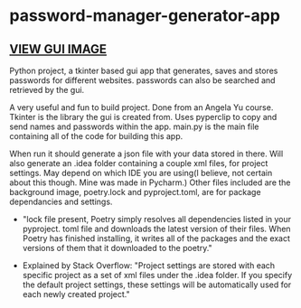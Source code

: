 # password-manager-generator-app
## [VIEW GUI IMAGE](https://i.postimg.cc/KvFQZ6G0/Screen-Shot-2021-02-10-at-9-19-10-PM.png)

Python project, a tkinter based gui app that generates, saves and stores passwords for different websites. passwords can also be searched and retrieved by the gui.

A very useful and fun to build project. Done from an Angela Yu course. Tkinter is the library the gui is created from. Uses pyperclip to copy and send names and passwords within the app.
main.py is the main file containing all of the code for building this app. 

When run it should generate a json file with your data stored in there. Will also generate an .idea folder containing a couple xml files, for project settings. May depend on which IDE you are using(I believe, not certain about this though. Mine was made in Pycharm.)
Other files included are the background image, poetry.lock and pyproject.toml, are for package dependancies and settings.

- "lock file present, Poetry simply resolves all dependencies listed in your pyproject. toml file and downloads the latest version of their files. When Poetry has finished installing, it writes all of the packages and the exact versions of them that it downloaded to the poetry."

- Explained by Stack Overflow: "Project settings are stored with each specific project as a set of xml files under the .idea folder. If you specify the default project settings, these settings will be automatically used for each newly created project."






